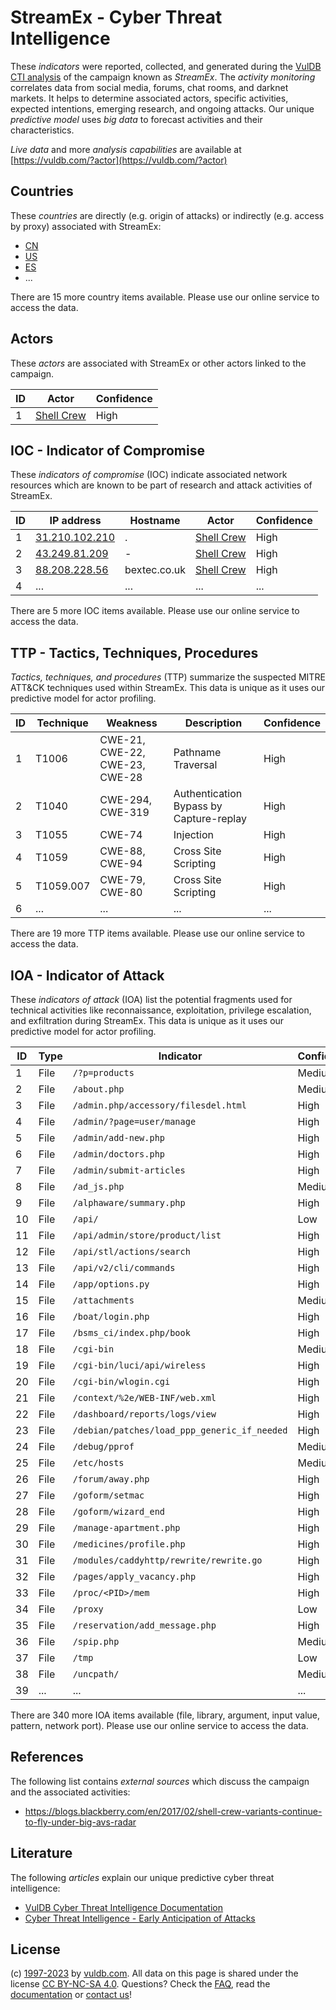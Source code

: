 # StreamEx - Cyber Threat Intelligence

These _indicators_ were reported, collected, and generated during the [VulDB CTI analysis](https://vuldb.com/?kb.cti) of the campaign known as _StreamEx_. The _activity monitoring_ correlates data from social media, forums, chat rooms, and darknet markets. It helps to determine associated actors, specific activities, expected intentions, emerging research, and ongoing attacks. Our unique _predictive model_ uses _big data_ to forecast activities and their characteristics.

_Live data_ and more _analysis capabilities_ are available at [https://vuldb.com/?actor](https://vuldb.com/?actor)

## Countries

These _countries_ are directly (e.g. origin of attacks) or indirectly (e.g. access by proxy) associated with StreamEx:

* [CN](https://vuldb.com/?country.cn)
* [US](https://vuldb.com/?country.us)
* [ES](https://vuldb.com/?country.es)
* ...

There are 15 more country items available. Please use our online service to access the data.

## Actors

These _actors_ are associated with StreamEx or other actors linked to the campaign.

ID | Actor | Confidence
-- | ----- | ----------
1 | [Shell Crew](https://vuldb.com/?actor.shell_crew) | High

## IOC - Indicator of Compromise

These _indicators of compromise_ (IOC) indicate associated network resources which are known to be part of research and attack activities of StreamEx.

ID | IP address | Hostname | Actor | Confidence
-- | ---------- | -------- | ----- | ----------
1 | [31.210.102.210](https://vuldb.com/?ip.31.210.102.210) | . | [Shell Crew](https://vuldb.com/?actor.shell_crew) | High
2 | [43.249.81.209](https://vuldb.com/?ip.43.249.81.209) | - | [Shell Crew](https://vuldb.com/?actor.shell_crew) | High
3 | [88.208.228.56](https://vuldb.com/?ip.88.208.228.56) | bextec.co.uk | [Shell Crew](https://vuldb.com/?actor.shell_crew) | High
4 | ... | ... | ... | ...

There are 5 more IOC items available. Please use our online service to access the data.

## TTP - Tactics, Techniques, Procedures

_Tactics, techniques, and procedures_ (TTP) summarize the suspected MITRE ATT&CK techniques used within StreamEx. This data is unique as it uses our predictive model for actor profiling.

ID | Technique | Weakness | Description | Confidence
-- | --------- | -------- | ----------- | ----------
1 | T1006 | CWE-21, CWE-22, CWE-23, CWE-28 | Pathname Traversal | High
2 | T1040 | CWE-294, CWE-319 | Authentication Bypass by Capture-replay | High
3 | T1055 | CWE-74 | Injection | High
4 | T1059 | CWE-88, CWE-94 | Cross Site Scripting | High
5 | T1059.007 | CWE-79, CWE-80 | Cross Site Scripting | High
6 | ... | ... | ... | ...

There are 19 more TTP items available. Please use our online service to access the data.

## IOA - Indicator of Attack

These _indicators of attack_ (IOA) list the potential fragments used for technical activities like reconnaissance, exploitation, privilege escalation, and exfiltration during StreamEx. This data is unique as it uses our predictive model for actor profiling.

ID | Type | Indicator | Confidence
-- | ---- | --------- | ----------
1 | File | `/?p=products` | Medium
2 | File | `/about.php` | Medium
3 | File | `/admin.php/accessory/filesdel.html` | High
4 | File | `/admin/?page=user/manage` | High
5 | File | `/admin/add-new.php` | High
6 | File | `/admin/doctors.php` | High
7 | File | `/admin/submit-articles` | High
8 | File | `/ad_js.php` | Medium
9 | File | `/alphaware/summary.php` | High
10 | File | `/api/` | Low
11 | File | `/api/admin/store/product/list` | High
12 | File | `/api/stl/actions/search` | High
13 | File | `/api/v2/cli/commands` | High
14 | File | `/app/options.py` | High
15 | File | `/attachments` | Medium
16 | File | `/boat/login.php` | High
17 | File | `/bsms_ci/index.php/book` | High
18 | File | `/cgi-bin` | Medium
19 | File | `/cgi-bin/luci/api/wireless` | High
20 | File | `/cgi-bin/wlogin.cgi` | High
21 | File | `/context/%2e/WEB-INF/web.xml` | High
22 | File | `/dashboard/reports/logs/view` | High
23 | File | `/debian/patches/load_ppp_generic_if_needed` | High
24 | File | `/debug/pprof` | Medium
25 | File | `/etc/hosts` | Medium
26 | File | `/forum/away.php` | High
27 | File | `/goform/setmac` | High
28 | File | `/goform/wizard_end` | High
29 | File | `/manage-apartment.php` | High
30 | File | `/medicines/profile.php` | High
31 | File | `/modules/caddyhttp/rewrite/rewrite.go` | High
32 | File | `/pages/apply_vacancy.php` | High
33 | File | `/proc/<PID>/mem` | High
34 | File | `/proxy` | Low
35 | File | `/reservation/add_message.php` | High
36 | File | `/spip.php` | Medium
37 | File | `/tmp` | Low
38 | File | `/uncpath/` | Medium
39 | ... | ... | ...

There are 340 more IOA items available (file, library, argument, input value, pattern, network port). Please use our online service to access the data.

## References

The following list contains _external sources_ which discuss the campaign and the associated activities:

* https://blogs.blackberry.com/en/2017/02/shell-crew-variants-continue-to-fly-under-big-avs-radar

## Literature

The following _articles_ explain our unique predictive cyber threat intelligence:

* [VulDB Cyber Threat Intelligence Documentation](https://vuldb.com/?kb.cti)
* [Cyber Threat Intelligence - Early Anticipation of Attacks](https://www.scip.ch/en/?labs.20201022)

## License

(c) [1997-2023](https://vuldb.com/?kb.changelog) by [vuldb.com](https://vuldb.com/?kb.about). All data on this page is shared under the license [CC BY-NC-SA 4.0](https://creativecommons.org/licenses/by-nc-sa/4.0/). Questions? Check the [FAQ](https://vuldb.com/?kb.faq), read the [documentation](https://vuldb.com/?kb) or [contact us](https://vuldb.com/?contact)!
